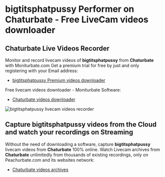 # bigtitsphatpussy Performer on Chaturbate - Free LiveCam videos downloader

## Chaturbate Live Videos Recorder

Monitor and record livecam videos of **bigtitsphatpussy** from **Chaturbate** with Moniturbate.com
Get a premium trial for free by just and only registering with your Email address:
* [bigtitsphatpussy Premium videos downloader](https://moniturbate.com/request-demo-licence-key.html)

Free livecam videos downloader - Moniturbate Software:
* [Chaturbate videos downloader](https://moniturbate.com/moniturbate-download-software.html)

![bigtitsphatpussy livecam videos recorder](https://peachurnet.com/templates/moniturbate-software.png)


## Capture bigtitsphatpussy videos from the Cloud and watch your recordings on Streaming

Without the need of downloading a software, capture **bigtitsphatpussy** livecam videos from **Chaturbate** 100% online.
Watch Livecam archives from **Chaturbate** unlimitedly from thousands of existing recordings, only on Peachurbate.com and its websites network:
* [Chaturbate videos archives](https://peachurnet.com/)